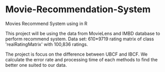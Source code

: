 # Movie-Recommendation-System
Movies Recommend System using in R

This project will be using the data from MovieLens and IMBD database to perform recommend system. 
Data set: 610*9719 rating matrix of class 'realRatingMatrix' with 100,836 ratings.

The project is focus on the difference between UBCF and IBCF. We calculate the error rate and processing time of each methods to find the better one suited to our data.
